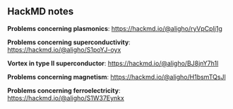 ## HackMD notes

  **Problems concerning plasmonics**: 
    https://hackmd.io/@aligho/ryVpCplj1g

  **Problems concerning superconductivity**: 
    https://hackmd.io/@aligho/S1poYJ-oyx

  **Vortex in type II superconductor**: 
    https://hackmd.io/@aligho/BJ8jnY7h1l

  **Problems concerning magnetism**: 
    https://hackmd.io/@aligho/H1bsmTQsJl

  **Problems concerning ferroelectricity**: 
    https://hackmd.io/@aligho/S1W37Eynkx
